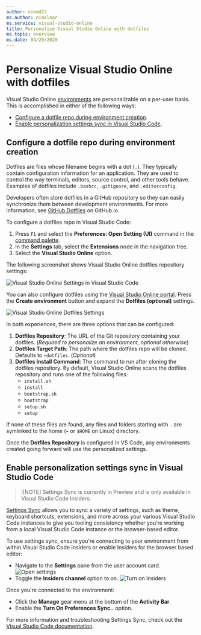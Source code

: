 ```yaml
---
author: nikmd23
ms.author: nimolnar
ms.service: visual-studio-online
title: Personalize Visual Studio Online with dotfiles
ms.topic: overview
ms.date: 04/29/2020
---
```


# Personalize Visual Studio Online with dotfiles

Visual Studio Online [environments](../overview/what-is-vsonline.md#environments) are personalizable on a per-user basis. This is accomplished in either of the following ways:

- [Configure a dotfile repo during environment creation](#configure-a-dotfile-repo-during-environment-creation).
- [Enable personalization settings sync in Visual Studio Code](#enable-personalization-settings-sync-in-visual-studio-code).

## Configure a dotfile repo during environment creation

Dotfiles are files whose filename begins with a dot (`.`). They typically contain configuration information for an application. They are used to control the way terminals, editors, source control, and other tools behave. Examples of dotfiles include `.bashrc`, `.gitignore`, and `.editorconfig`.

Developers often store dotfiles in a GitHub repository so they can easily synchronize them between development environments. For more information, see [GitHub Dotfiles](https://dotfiles.github.io/) on GitHub.io.

To configure a dotfiles repo in Visual Studio Code:

1. Press `F1` and select the **Preferences: Open Setting (UI)** command in the [command palette](https://code.visualstudio.com/docs/getstarted/userinterface#_command-palette).
1. In the **Settings** tab, select the **Extensions** node in the navigation tree.
1. Select the **Visual Studio Online** option.

The following screenshot shows Visual Studio Online dotflies repository settings:

![Visual Studio Online Settings in Visual Studio Code](../images/personalizing-dotfiles-vsc.png)

You can also configure dotfiles using the [Visual Studio Online portal](https://online.visualstudio.com). Press the **Create environment** button and expand the **Dotfiles (optional)** settings.

![Visual Studio Online Dotfiles Settings](../images/personalizing-dotfiles-vso.png)

In both experiences, there are three options that can be configured:

1. **Dotfiles Repository**: The URL of the Git repository containing your dotfiles. (*Required to personalize an environment, optional otherwise*)
2. **Dotfiles Target Path**: The path where the dotfiles repo will be cloned. Defaults to `~dotfiles`. (*Optional*)
3. **Dotfiles Install Command**: The command to run after cloning the dotfiles repository. By default, Visual Studio Online scans the dotfiles repository and runs one of the following files:
    - `install.sh`
    - `install`
    - `bootstrap.sh`
    - `bootstrap`
    - `setup.sh`
    - `setup`

If none of these files are found, any files and folders starting with `.` are symlinked to the home (`~` or `$HOME` on Linux) directory.

Once the **Dotfiles Repository** is configured in VS Code, any environments created going forward will use the personalized settings.

## Enable personalization settings sync in Visual Studio Code

> ![NOTE]
> Settings Sync is currently in Preview and is only available in Visual Studio Code Insiders.

[Settings Sync](https://code.visualstudio.com/docs/editor/settings-sync) allows you to sync a variety of settings, such as theme, keyboard shortcuts, extensions, and more across your various Visual Studio Code instances to give you tooling consistency whether you're working from a local Visual Studio Code instance or the browser-based editor.

To use settings sync, ensure you're connecting to your environment from within Visual Studio Code Insiders or enable Insiders for the browser based editor:

- Navigate to the **Settings** pane from the user account card.
  ![Open settings](../images/access-settings.png)
- Toggle the **Insiders channel** option to on.
  ![Turn on Insiders](../images/settings-pane.png)

Once you're connected to the environment:

- Click the **Manage** gear menu at the bottom of the **Activity Bar**.
- Enable the **Turn On Preferences Sync..** option.

For more information and troubleshooting Settings Sync, check out the [Visual Studio Code documentation](https://code.visualstudio.com/docs/editor/settings-sync).
